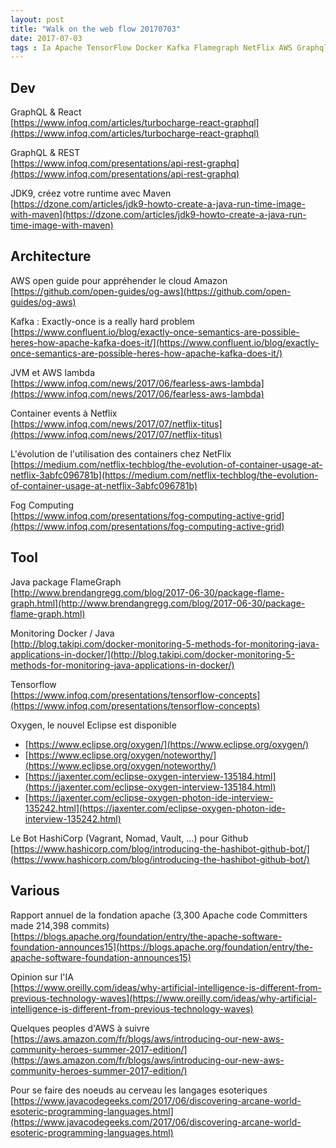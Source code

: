 ```yaml
---
layout: post
title: "Walk on the web flow 20170703"
date: 2017-07-03
tags : Ia Apache TensorFlow Docker Kafka Flamegraph NetFlix AWS Graphql Containers Java9 Java Webflowwalk
---
```


## Dev

GraphQL & React  
[https://www.infoq.com/articles/turbocharge-react-graphql](https://www.infoq.com/articles/turbocharge-react-graphql)

GraphQL & REST  
[https://www.infoq.com/presentations/api-rest-graphq](https://www.infoq.com/presentations/api-rest-graphq)

JDK9, créez votre runtime avec Maven  
[https://dzone.com/articles/jdk9-howto-create-a-java-run-time-image-with-maven](https://dzone.com/articles/jdk9-howto-create-a-java-run-time-image-with-maven)

## Architecture

AWS open guide pour appréhender le cloud Amazon  
[https://github.com/open-guides/og-aws](https://github.com/open-guides/og-aws)

Kafka : Exactly-once is a really hard problem  
[https://www.confluent.io/blog/exactly-once-semantics-are-possible-heres-how-apache-kafka-does-it/](https://www.confluent.io/blog/exactly-once-semantics-are-possible-heres-how-apache-kafka-does-it/)

JVM et AWS lambda  
[https://www.infoq.com/news/2017/06/fearless-aws-lambda](https://www.infoq.com/news/2017/06/fearless-aws-lambda)

Container events à Netflix  
[https://www.infoq.com/news/2017/07/netflix-titus](https://www.infoq.com/news/2017/07/netflix-titus)

L'évolution de l'utilisation des containers chez NetFlix  
[https://medium.com/netflix-techblog/the-evolution-of-container-usage-at-netflix-3abfc096781b](https://medium.com/netflix-techblog/the-evolution-of-container-usage-at-netflix-3abfc096781b)

Fog Computing  
[https://www.infoq.com/presentations/fog-computing-active-grid](https://www.infoq.com/presentations/fog-computing-active-grid)

## Tool

Java package FlameGraph  
[http://www.brendangregg.com/blog/2017-06-30/package-flame-graph.html](http://www.brendangregg.com/blog/2017-06-30/package-flame-graph.html)

Monitoring Docker / Java  
[http://blog.takipi.com/docker-monitoring-5-methods-for-monitoring-java-applications-in-docker/](http://blog.takipi.com/docker-monitoring-5-methods-for-monitoring-java-applications-in-docker/)

Tensorflow  
[https://www.infoq.com/presentations/tensorflow-concepts](https://www.infoq.com/presentations/tensorflow-concepts)

Oxygen, le nouvel Eclipse est disponible   
* [https://www.eclipse.org/oxygen/](https://www.eclipse.org/oxygen/)
* [https://www.eclipse.org/oxygen/noteworthy/](https://www.eclipse.org/oxygen/noteworthy/)
* [https://jaxenter.com/eclipse-oxygen-interview-135184.html](https://jaxenter.com/eclipse-oxygen-interview-135184.html)
* [https://jaxenter.com/eclipse-oxygen-photon-ide-interview-135242.html](https://jaxenter.com/eclipse-oxygen-photon-ide-interview-135242.html)

Le Bot HashiCorp (Vagrant, Nomad, Vault, ...) pour Github   
[https://www.hashicorp.com/blog/introducing-the-hashibot-github-bot/](https://www.hashicorp.com/blog/introducing-the-hashibot-github-bot/)

## Various

Rapport annuel de la fondation apache (3,300 Apache code Committers made 214,398 commits)  
[https://blogs.apache.org/foundation/entry/the-apache-software-foundation-announces15](https://blogs.apache.org/foundation/entry/the-apache-software-foundation-announces15)

Opinion sur l'IA  
[https://www.oreilly.com/ideas/why-artificial-intelligence-is-different-from-previous-technology-waves](https://www.oreilly.com/ideas/why-artificial-intelligence-is-different-from-previous-technology-waves)

Quelques peoples d'AWS à suivre  
[https://aws.amazon.com/fr/blogs/aws/introducing-our-new-aws-community-heroes-summer-2017-edition/](https://aws.amazon.com/fr/blogs/aws/introducing-our-new-aws-community-heroes-summer-2017-edition/)

Pour se faire des noeuds au cerveau les langages esoteriques  
[https://www.javacodegeeks.com/2017/06/discovering-arcane-world-esoteric-programming-languages.html](https://www.javacodegeeks.com/2017/06/discovering-arcane-world-esoteric-programming-languages.html) 


